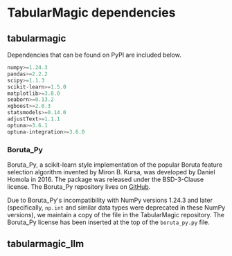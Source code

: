 # TabularMagic dependencies

## tabularmagic

Dependencies that can be found on PyPI are included below.

```python
numpy>=1.24.3
pandas>=2.2.2
scipy>=1.1.3
scikit-learn>=1.5.0
matplotlib>=3.8.0
seaborn>=0.13.2
xgboost>=2.0.3
statsmodels>=0.14.0
adjustText>=1.1.1
optuna>=3.6.1
optuna-integration>=3.6.0
```

### Boruta_Py

Boruta_Py, a scikit-learn style implementation of the popular Boruta feature selection algorithm invented by Miron B. Kursa, was developed by Daniel Homola in 2016. The package was released under the BSD-3-Clause license. The Boruta_Py repository lives on [GitHub](https://github.com/scikit-learn-contrib/boruta_py).

Due to Boruta_Py's incompatibility with NumPy versions 1.24.3 and later (specifically, ``np.int`` and similar data types were deprecated in these NumPy versions), we maintain a copy of the file in the TabularMagic repository. The Boruta_Py license has been inserted at the top of the `boruta_py.py` file.


## tabularmagic_llm





